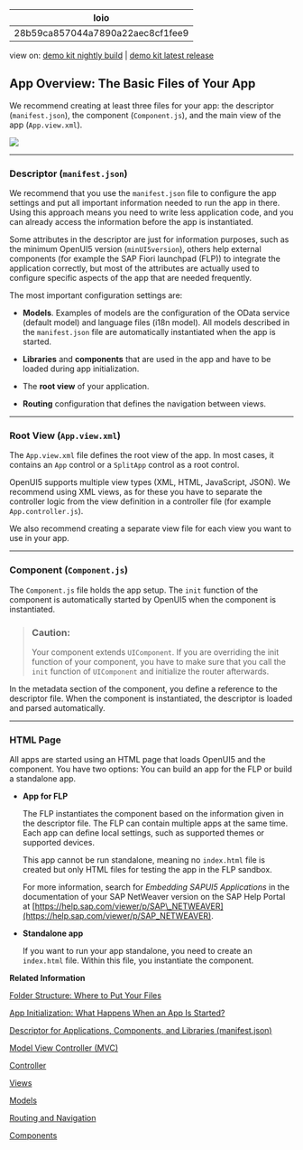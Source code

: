 <!-- loio28b59ca857044a7890a22aec8cf1fee9 -->

| loio |
| -----|
| 28b59ca857044a7890a22aec8cf1fee9 |

<div id="loio">

view on: [demo kit nightly build](https://openui5nightly.hana.ondemand.com/#/topic/28b59ca857044a7890a22aec8cf1fee9) | [demo kit latest release](https://openui5.hana.ondemand.com/#/topic/28b59ca857044a7890a22aec8cf1fee9)</div>

## App Overview: The Basic Files of Your App

We recommend creating at least three files for your app: the descriptor \(`manifest.json`\), the component \(`Component.js`\), and the main view of the app \(`App.view.xml`\).

 ![](loioeeae30fe7983476a9777e809a8820147_LowRes.png) 

***

### Descriptor \(`manifest.json`\)

We recommend that you use the `manifest.json` file to configure the app settings and put all important information needed to run the app in there. Using this approach means you need to write less application code, and you can already access the information before the app is instantiated.

Some attributes in the descriptor are just for information purposes, such as the minimum OpenUI5 version \(`minUI5version`\), others help external components \(for example the SAP Fiori launchpad \(FLP\)\) to integrate the application correctly, but most of the attributes are actually used to configure specific aspects of the app that are needed frequently.

The most important configuration settings are:

-   **Models**. Examples of models are the configuration of the OData service \(default model\) and language files \(i18n model\). All models described in the `manifest.json` file are automatically instantiated when the app is started.

-   **Libraries** and **components** that are used in the app and have to be loaded during app initialization.

-   The **root view** of your application.

-   **Routing** configuration that defines the navigation between views.


***

### Root View \(`App.view.xml`\)

The `App.view.xml` file defines the root view of the app. In most cases, it contains an `App` control or a `SplitApp` control as a root control.

OpenUI5 supports multiple view types \(XML, HTML, JavaScript, JSON\). We recommend using XML views, as for these you have to separate the controller logic from the view definition in a controller file \(for example `App.controller.js`\).

We also recommend creating a separate view file for each view you want to use in your app.

***

### Component \(`Component.js`\)

The `Component.js` file holds the app setup. The `init` function of the component is automatically started by OpenUI5 when the component is instantiated.

> ### Caution:  
> Your component extends `UIComponent`. If you are overriding the init function of your component, you have to make sure that you call the `init` function of `UIComponent` and initialize the router afterwards.

In the metadata section of the component, you define a reference to the descriptor file. When the component is instantiated, the descriptor is loaded and parsed automatically.

***

### HTML Page

All apps are started using an HTML page that loads OpenUI5 and the component. You have two options: You can build an app for the FLP or build a standalone app.

-   **App for FLP**

    The FLP instantiates the component based on the information given in the descriptor file. The FLP can contain multiple apps at the same time. Each app can define local settings, such as supported themes or supported devices.

    This app cannot be run standalone, meaning no `index.html` file is created but only HTML files for testing the app in the FLP sandbox.

    For more information, search for *Embedding SAPUI5 Applications* in the documentation of your SAP NetWeaver version on the SAP Help Portal at [https://help.sap.com/viewer/p/SAP\_NETWEAVER](https://help.sap.com/viewer/p/SAP_NETWEAVER).

-   **Standalone app**

    If you want to run your app standalone, you need to create an `index.html` file. Within this file, you instantiate the component.


**Related Information**  


[Folder Structure: Where to Put Your Files](Folder_Structure_Where_to_Put_Your_Files_003f755.md "The details described here represent a best practice for structuring an application that features one component, one OData service and less than 20 views. If you're building an app that has more components, OData services and views, you may have to introduce more folder levels than described here.")

[App Initialization: What Happens When an App Is Started?](App_Initialization_What_Happens_When_an_App_Is_Started_d2f5869.md "When a user starts an app (in the SAP Fiori launchpad (FLP) or using an HTML page), several steps will be performed in the background.")

[Descriptor for Applications, Components, and Libraries \(manifest.json\)](Descriptor_for_Applications_Components_and_Libraries_manifest_json_be0cf40.md "The descriptor for applications, components, and libraries (in short: app descriptor) is inspired by the WebApplication Manifest concept introduced by the W3C. The descriptor provides a central, machine-readable, and easy-to-access location for storing metadata associated with an application, an application component, or a library.")

[Model View Controller \(MVC\)](Model_View_Controller_MVC_91f2334.md "The Model View Controller (MVC) concept is used in OpenUI5 to separate the representation of information from the user interaction. This separation facilitates development and the changing of parts independently.")

[Controller](Controller_121b8e6.md "A controller contains methods that define how models and views interact.")

[Views](Views_91f27e3.md "The view in the Model-View-Controller (MVC) concept is responsible for defining and rendering the UI. OpenUI5 supports predefined view types.")

[Models](Models_e1b6259.md "A model in the Model View Controller concept holds the data and provides methods to retrieve the data from the database and to set and update data.")

[Routing and Navigation](Routing_and_Navigation_3d18f20.md "OpenUI5 offers hash-based navigation, which allows you to build single-page apps where the navigation is done by changing the hash. In this way the browser does not have to reload the page; instead there is a callback to which the app and especially the affected view can react. A hash string is parsed and matched against patterns which will then inform the handlers.")

[Components](Components_958ead5.md "Components are independent and reusable parts used in OpenUI5 applications.")

